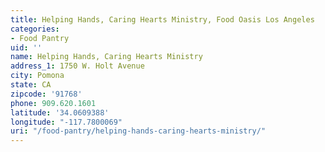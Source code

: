 ```yaml
---
title: Helping Hands, Caring Hearts Ministry, Food Oasis Los Angeles
categories:
- Food Pantry
uid: ''
name: Helping Hands, Caring Hearts Ministry
address_1: 1750 W. Holt Avenue
city: Pomona
state: CA
zipcode: '91768'
phone: 909.620.1601
latitude: '34.0609388'
longitude: "-117.7800069"
uri: "/food-pantry/helping-hands-caring-hearts-ministry/"
---
```


